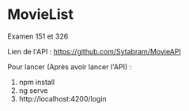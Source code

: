 # MovieList
Examen 151 et 326 

Lien de l'API : https://github.com/Sytabram/MovieAPI

Pour lancer (Après avoir lancer l'API) : 

1) npm install
2) ng serve
3) http://localhost:4200/login
              
